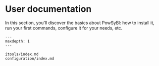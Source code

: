 # User documentation

In this section, you'll discover the basics about PowSyBl: how to install it, run your first commands, configure it for your needs, etc.

```{toctree}
---
maxdepth: 1
---

itools/index.md
configuration/index.md
```

